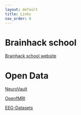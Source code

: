 ```yaml
---
layout: default
title: Links
nav_order: 8
---
```


# Brainhack school
[Brainhack school website](https://school-brainhack.github.io/)

# Open Data
[NeuroVault](https://neurovault.org/)

[OpenfMRI](https://openfmri.org/)

[EEG-Datasets](https://github.com/meagmohit/EEG-Datasets)
